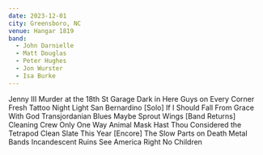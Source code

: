 ```yaml
---
date: 2023-12-01
city: Greensboro, NC
venue: Hangar 1819
band:
  - John Darnielle
  - Matt Douglas
  - Peter Hughes
  - Jon Wurster
  - Isa Burke
---
```

Jenny III
Murder at the 18th St Garage
Dark in Here
Guys on Every Corner
Fresh Tattoo
Night Light
San Bernardino
[Solo]
If I Should Fall From Grace With God
Transjordanian Blues
Maybe Sprout Wings
[Band Returns]
Cleaning Crew
Only One Way
Animal Mask
Hast Thou Considered the Tetrapod
Clean Slate
This Year
[Encore]
The Slow Parts on Death Metal Bands
Incandescent Ruins
See America Right
No Children
